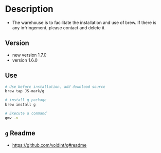 # Description

- The warehouse is to facilitate the installation and use of brew. If there is any infringement, please contact and delete it.

## Version

- new version 1.7.0
- version 1.6.0

## Use

```bash
# Use before installation, add download source
brew tap JS-mark/g

# install g package
brew install g

# Execute a command
gmv -v
```

## `g` Readme

- <https://github.com/voidint/g#readme>
